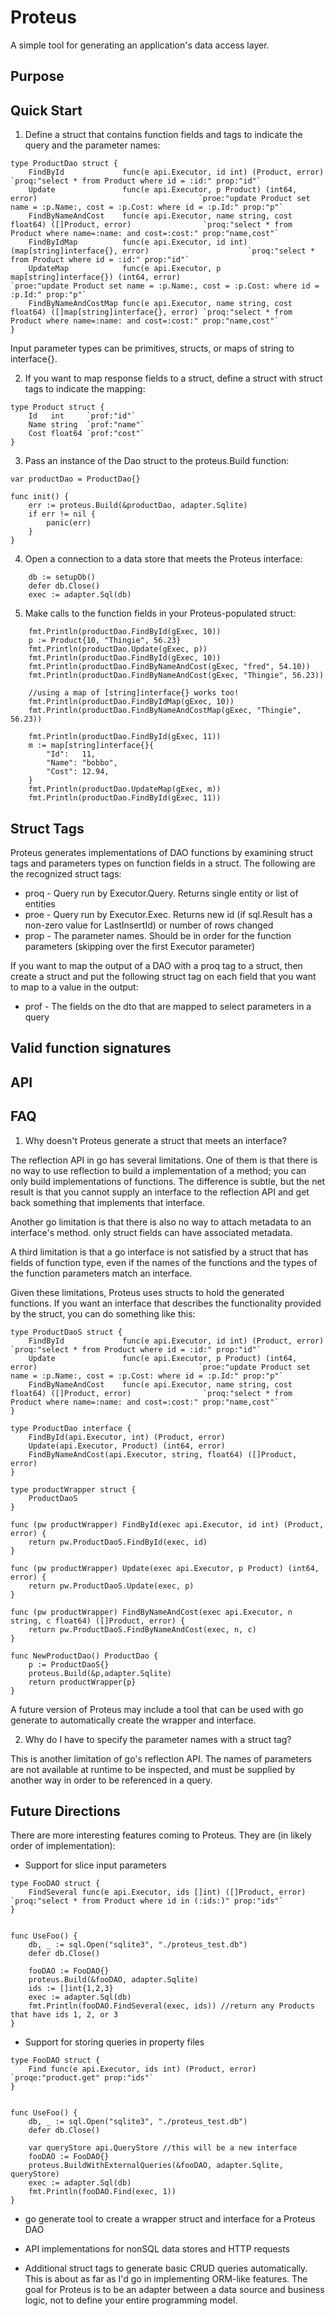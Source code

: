 # Proteus
A simple tool for generating an application's data access layer.

## Purpose

## Quick Start
1. Define a struct that contains function fields and tags to indicate the query and the parameter names:

```
type ProductDao struct {
	FindById             func(e api.Executor, id int) (Product, error)                                     `proq:"select * from Product where id = :id:" prop:"id"`
	Update               func(e api.Executor, p Product) (int64, error)                                    `proe:"update Product set name = :p.Name:, cost = :p.Cost: where id = :p.Id:" prop:"p"`
	FindByNameAndCost    func(e api.Executor, name string, cost float64) ([]Product, error)                `proq:"select * from Product where name=:name: and cost=:cost:" prop:"name,cost"`
	FindByIdMap          func(e api.Executor, id int) (map[string]interface{}, error)                      `proq:"select * from Product where id = :id:" prop:"id"`
	UpdateMap            func(e api.Executor, p map[string]interface{}) (int64, error)                     `proe:"update Product set name = :p.Name:, cost = :p.Cost: where id = :p.Id:" prop:"p"`
	FindByNameAndCostMap func(e api.Executor, name string, cost float64) ([]map[string]interface{}, error) `proq:"select * from Product where name=:name: and cost=:cost:" prop:"name,cost"`
}
```

Input parameter types can be primitives, structs, or maps of string to interface{}.

2. If you want to map response fields to a struct, define a struct with struct tags to indicate the mapping:
```
type Product struct {
	Id   int     `prof:"id"`
	Name string  `prof:"name"`
	Cost float64 `prof:"cost"`
}
```

3. Pass an instance of the Dao struct to the proteus.Build function:
```
var productDao = ProductDao{}

func init() {
	err := proteus.Build(&productDao, adapter.Sqlite)
	if err != nil {
		panic(err)
	}
}
```

4. Open a connection to a data store that meets the Proteus interface:
```
	db := setupDb()
	defer db.Close()
	exec := adapter.Sql(db)
```

5. Make calls to the function fields in your Proteus-populated struct:
```
	fmt.Println(productDao.FindById(gExec, 10))
	p := Product{10, "Thingie", 56.23}
	fmt.Println(productDao.Update(gExec, p))
	fmt.Println(productDao.FindById(gExec, 10))
	fmt.Println(productDao.FindByNameAndCost(gExec, "fred", 54.10))
	fmt.Println(productDao.FindByNameAndCost(gExec, "Thingie", 56.23))

	//using a map of [string]interface{} works too!
	fmt.Println(productDao.FindByIdMap(gExec, 10))
	fmt.Println(productDao.FindByNameAndCostMap(gExec, "Thingie", 56.23))

	fmt.Println(productDao.FindById(gExec, 11))
	m := map[string]interface{}{
		"Id":   11,
		"Name": "bobbo",
		"Cost": 12.94,
	}
	fmt.Println(productDao.UpdateMap(gExec, m))
	fmt.Println(productDao.FindById(gExec, 11))
```

## Struct Tags

Proteus generates implementations of DAO functions by examining struct tags and parameters types on function fields in a struct.
The following are the recognized struct tags:

- proq - Query run by Executor.Query. Returns single entity or list of entities
- proe - Query run by Executor.Exec. Returns new id (if sql.Result has a non-zero value for LastInsertId) or number of rows changed
- prop - The parameter names. Should be in order for the function parameters (skipping over the first Executor parameter)

If you want to map the output of a DAO with a proq tag to a struct, then create a struct and put
 the following struct tag on each field that you want to map to a value in the output:
- prof - The fields on the dto that are mapped to select parameters in a query

## Valid function signatures

## API

## FAQ
1. Why doesn't Proteus generate a struct that meets an interface?

The reflection API in go has several limitations. One of them is that there is no way to use reflection to build a implementation
of a method; you can only build implementations of functions. The difference is subtle, but the net result is that you cannot supply an
interface to the reflection API and get back something that implements that interface.

Another go limitation is that there is also no way to attach metadata to an interface's method. only struct fields can
have associated metadata.

A third limitation is that a go interface is not satisfied by a struct that has fields of function type, even if the
names of the functions and the types of the function parameters match an interface.

Given these limitations, Proteus uses structs to hold the generated functions. If you want an interface that describes
the functionality provided by the struct, you can do something like this:
```
type ProductDaoS struct {
	FindById             func(e api.Executor, id int) (Product, error)                                     `proq:"select * from Product where id = :id:" prop:"id"`
	Update               func(e api.Executor, p Product) (int64, error)                                    `proe:"update Product set name = :p.Name:, cost = :p.Cost: where id = :p.Id:" prop:"p"`
	FindByNameAndCost    func(e api.Executor, name string, cost float64) ([]Product, error)                `proq:"select * from Product where name=:name: and cost=:cost:" prop:"name,cost"`
}

type ProductDao interface {
    FindById(api.Executor, int) (Product, error)
    Update(api.Executor, Product) (int64, error)
    FindByNameAndCost(api.Executor, string, float64) ([]Product, error)
}

type productWrapper struct {
    ProductDaoS
}

func (pw productWrapper) FindById(exec api.Executor, id int) (Product, error) {
    return pw.ProductDaoS.FindById(exec, id)
}

func (pw productWrapper) Update(exec api.Executor, p Product) (int64, error) {
    return pw.ProductDaoS.Update(exec, p)
}

func (pw productWrapper) FindByNameAndCost(exec api.Executor, n string, c float64) ([]Product, error) {
    return pw.ProductDaoS.FindByNameAndCost(exec, n, c)
}

func NewProductDao() ProductDao {
    p := ProductDaoS{}
    proteus.Build(&p,adapter.Sqlite)
    return productWrapper{p}
}
```

A future version of Proteus may include a tool that can be used with go generate to automatically create the wrapper and interface.

2. Why do I have to specify the parameter names with a struct tag?

This is another limitation of go's reflection API. The names of parameters are not available at runtime to be inspected,
and must be supplied by another way in order to be referenced in a query.

## Future Directions

There are more interesting features coming to Proteus. They are (in likely order of implementation):

- Support for slice input parameters
```
type FooDAO struct {
	FindSeveral func(e api.Executor, ids []int) ([]Product, error) `proq:"select * from Product where id in (:ids:)" prop:"ids"`
}


func UseFoo() {
	db, _ := sql.Open("sqlite3", "./proteus_test.db")
	defer db.Close()

	fooDAO := FooDAO{}
	proteus.Build(&fooDAO, adapter.Sqlite)
	ids := []int{1,2,3}
	exec := adapter.Sql(db)
	fmt.Println(fooDAO.FindSeveral(exec, ids)) //return any Products that have ids 1, 2, or 3
}
```

- Support for storing queries in property files
```
type FooDAO struct {
	Find func(e api.Executor, ids int) (Product, error) `proqe:"product.get" prop:"ids"`
}


func UseFoo() {
	db, _ := sql.Open("sqlite3", "./proteus_test.db")
	defer db.Close()

	var queryStore api.QueryStore //this will be a new interface
	fooDAO := FooDAO{}
	proteus.BuildWithExternalQueries(&fooDAO, adapter.Sqlite, queryStore)
	exec := adapter.Sql(db)
	fmt.Println(fooDAO.Find(exec, 1))
}
```

- go generate tool to create a wrapper struct and interface for a Proteus DAO

- API implementations for nonSQL data stores and HTTP requests

- Additional struct tags to generate basic CRUD queries automatically. This is about as far as I'd go in implementing
ORM-like features. The goal for Proteus is to be an adapter between a data source and business logic, not to define your
entire programming model.